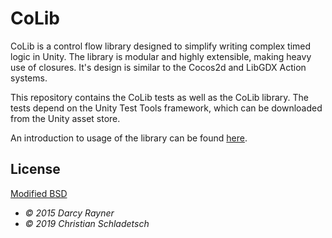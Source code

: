 # CoLib

CoLib is a control flow library designed to simplify writing complex timed logic
in Unity. The library is modular and highly extensible, making heavy use of closures.
It's design is similar to the Cocos2d and LibGDX Action systems.

This repository contains the CoLib tests as well as the CoLib library.
The tests depend on the Unity Test Tools framework, which can be downloaded from the Unity asset store.

An introduction to usage of the library can be found [here](/colib/README.md).

## License

[Modified BSD](/colib/License.txt)

* *&copy; 2015 Darcy Rayner*
* *&copy; 2019 Christian Schladetsch*
